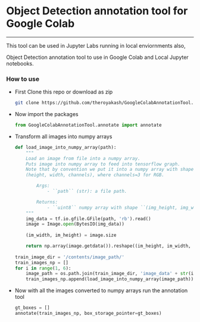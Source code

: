 # Object Detection annotation tool for Google Colab
---
This tool can be used in Jupyter Labs running in local enviornments also,

Object Detection annotation tool to use in Google Colab and Local Jupyter notebooks.

### How to use
- First Clone this repo or download as zip
  ```bash
  git clone https://github.com/theroyakash/GoogleColabAnnotationTool.git
  ```
- Now import the packages
  ```python
  from GoogleColabAnnotationTool.annotate import annotate
  ```
- Transform all images into numpy arrays
  ```python
  def load_image_into_numpy_array(path):
      """
      Load an image from file into a numpy array.
      Puts image into numpy array to feed into tensorflow graph.
      Note that by convention we put it into a numpy array with shape
      (height, width, channels), where channels=3 for RGB.

          Args:
              - ``path`` (str): a file path.

          Returns:
              - ``uint8`` numpy array with shape ``(img_height, img_width, 3)``
      """
      img_data = tf.io.gfile.GFile(path, 'rb').read()
      image = Image.open(BytesIO(img_data))
    
      (im_width, im_height) = image.size

      return np.array(image.getdata()).reshape((im_height, im_width, 3)).astype(np.uint8)
    
  train_image_dir = '/contents/image_path/'
  train_images_np = []
  for i in range(1, 6):
      image_path = os.path.join(train_image_dir, 'image_data' + str(i) + '.jpg')
      train_images_np.append(load_image_into_numpy_array(image_path))
  ```
- Now with all the images converted to numpy arrays run the annotation tool
  ```python
  gt_boxes = []
  annotate(train_images_np, box_storage_pointer=gt_boxes)
  ```
